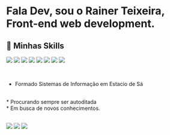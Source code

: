 # Fala Dev, sou o Rainer Teixeira, Front-end web development.

## 🚀 Minhas Skills

<p>
  <img src="https://img.shields.io/badge/HTML5-E34F26?style=for-the-badge&logo=html5&logoColor=white" />
  <img src="https://img.shields.io/badge/CSS3-1572B6?style=for-the-badge&logo=css3&logoColor=white" />
  <img src="https://img.shields.io/badge/JavaScript-F7DF1E?style=for-the-badge&logo=javascript&logoColor=black" />
  
  <img src="https://img.shields.io/badge/Bootstrap-563D7C?style=for-the-badge&logo=bootstrap&logoColor=white" />
  <img src="https://img.shields.io/badge/React-20232A?style=for-the-badge&logo=react&logoColor=61DAFB" />
  <img src="https://img.shields.io/badge/PHP-777BB4?style=for-the-badge&logo=php&logoColor=white" />
  
  <img src="https://img.shields.io/badge/MySQL-00000F?style=for-the-badge&logo=mysql&logoColor=white" />
  <img src="https://img.shields.io/badge/Git-E34F26?style=for-the-badge&logo=git&logoColor=white" />
  
</p>
<br>

* Formado Sistemas de Informação em Estacio de Sá 
<br>
* Procurando sempre ser autoditada
<br>
* Em busca de novos conhecimentos.

<p> 
<br>
  <a href="mailto:raineroliveira94@hotmail.com" alt="Hotmail">
  <img src="https://img.shields.io/badge/Gmail-D14836?style=for-the-badge&logo=gmail&logoColor=white" /></a>

  <a href="https://linkedin.com/in/rainerteixeira" alt="Linkedin">
  <img src="https://img.shields.io/badge/LinkedIn-0077B5?style=for-the-badge&logo=linkedin&logoColor=white" /></a>

  <a href="https://github.com/RainerTeixeira" alt="GitHub">
  <img src="https://img.shields.io/badge/GitHub-100000?style=for-the-badge&logo=github&logoColor=wh" /></a>

</p>
